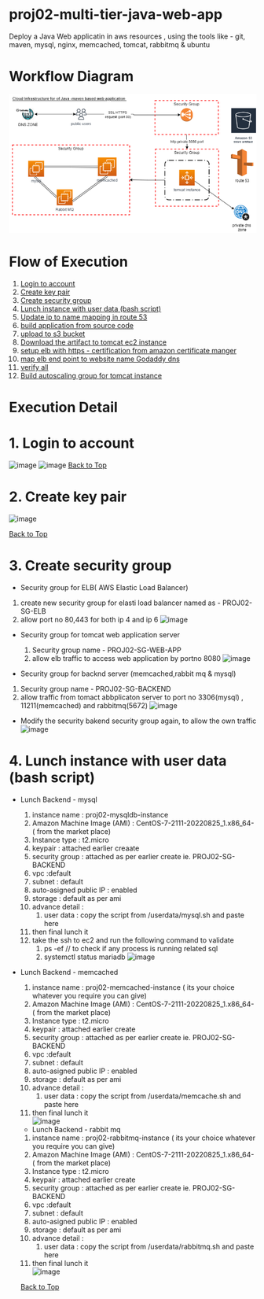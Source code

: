 # proj02-multi-tier-java-web-app
Deploy a Java Web applicatin in aws resources , using the tools like - git, maven, mysql, nginx, memcached, tomcat, rabbitmq &amp; ubuntu

# Workflow Diagram
![](/images/workflow-diag.png)

# Flow of  Execution
1. [Login to account](#1-login-to-account)
2. [Create key pair](#2-create-key-pair)
3. [Create security group](#3-create-security-group)
4. [Lunch instance with user data (bash script)](#1-login-to-account)
5. [Update ip to name mapping in route 53](#1-login-to-account)
6. [build application from source code](#1-login-to-account) 
7. [upload to s3 bucket](#1-login-to-account)
8. [Download the artifact to tomcat ec2 instance](#1-login-to-account)
9. [setup elb with https - certification from amazon certificate manger](#1-login-to-account)
10. [map elb end point to website name Godaddy dns](#1-login-to-account)
11. [verify all](#1-login-to-account)
12. [Build autoscaling group for tomcat instance](#1-login-to-account) 

# Execution Detail 
# 1. Login to account
![image](https://user-images.githubusercontent.com/62290469/234351298-6f5cd22c-aa7f-420e-bd52-4a9038f0444f.png)
![image](https://user-images.githubusercontent.com/62290469/234352144-8baca2a6-0c07-43be-83fb-4073326aa5a7.png)
[Back to Top](#flow-of--execution)

# 2. Create key pair
![image](https://user-images.githubusercontent.com/62290469/234464613-6a90d906-de8f-4127-9b47-3e9a9dee745d.png)

[Back to Top](#flow-of--execution)

# 3. Create security group
  * Security group for ELB( AWS Elastic Load Balancer)
  1.  create new security group for elasti load balancer named  as - PROJ02-SG-ELB
  2.  allow port no 80,443 for both ip 4 and ip 6
   ![image](https://user-images.githubusercontent.com/62290469/234356887-95b6ee0c-367a-429a-9d2a-bf5596cc5559.png)

  * Security group for tomcat web application server
    1. Security group name - PROJ02-SG-WEB-APP
    2. allow elb traffic to access web application by portno 8080
    ![image](https://user-images.githubusercontent.com/62290469/234359270-afc6d9e7-3bd9-4014-bbec-c4ed67cd17de.png)
    
  * Security group for backnd server (memcached,rabbit mq  & mysql)
   1. Security group name - PROJ02-SG-BACKEND
   2. allow traffic from tomact abbplicaton server to  port no 3306(mysql) , 11211(memcached) and rabbitmq(5672)
      ![image](https://user-images.githubusercontent.com/62290469/234366477-5fe383e3-c75d-496e-9d74-dddfedee646a.png)
   
  * Modify the security bakend security group again, to allow the own traffic 
  ![image](https://user-images.githubusercontent.com/62290469/234463963-4b4a1c5d-f002-494c-afbb-b6f952a49cdd.png)
   
# 4. Lunch instance with user data (bash script)
  * Lunch Backend - mysql 
    1. instance name : proj02-mysqldb-instance
    2. Amazon Machine Image (AMI) : CentOS-7-2111-20220825_1.x86_64- ( from the market place)
    3. Instance type : t2.micro
    4. keypair : attached earlier creaate 
    5. security group : attached as per earlier create ie. PROJ02-SG-BACKEND
    5. vpc :default 
    6. subnet : default 
    7. auto-asigned public IP : enabled
    8. storage : default as per ami
    9. advance detail :
       1. user data : copy the script from /userdata/mysql.sh and paste here
    10. then final lunch it   
    11. take the ssh to ec2 and run the following command to validate 
        1. ps -ef // to check if any process is running related sql
        2. systemctl status mariadb
        ![image](https://user-images.githubusercontent.com/62290469/234491543-7b48458b-0f71-47d8-a5ea-1267fad158bc.png)

  * Lunch Backend - memcached
    1. instance name : proj02-memcached-instance ( its your choice whatever you require you can give)
    2. Amazon Machine Image (AMI) : CentOS-7-2111-20220825_1.x86_64- ( from the market place)
    3. Instance type : t2.micro
    4. keypair : attached earlier create 
    5. security group : attached as per earlier create ie. PROJ02-SG-BACKEND
    5. vpc :default 
    6. subnet : default 
    7. auto-asigned public IP : enabled
    8. storage : default as per ami
    9. advance detail :
       1. user data : copy the script from /userdata/memcache.sh and paste here
    10. then final lunch it     
        ![image](https://user-images.githubusercontent.com/62290469/234559832-91a0a039-fa62-4554-b52b-0d1c40b99390.png)
       
     * Lunch Backend - rabbit mq
    1. instance name : proj02-rabbitmq-instance ( its your choice whatever you require you can give)
    2. Amazon Machine Image (AMI) : CentOS-7-2111-20220825_1.x86_64- ( from the market place)
    3. Instance type : t2.micro
    4. keypair : attached earlier create 
    5. security group : attached as per earlier create ie. PROJ02-SG-BACKEND
    5. vpc :default 
    6. subnet : default 
    7. auto-asigned public IP : enabled
    8. storage : default as per ami
    9. advance detail :
       1. user data : copy the script from /userdata/rabbitmq.sh and paste here
    10. then final lunch it  
    ![image](https://user-images.githubusercontent.com/62290469/234565793-c2b8c033-2375-4851-9f66-3e9736cc2fa9.png)

    [Back to Top](#flow-of--execution)

